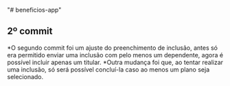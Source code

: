 "# beneficios-app" 

## 2º commit

*O segundo commit foi um ajuste do preenchimento de inclusão, antes só era permitido enviar uma inclusão com pelo menos um dependente, agora é possível incluir apenas um titular.
*Outra mudança foi que, ao tentar realizar uma inclusão, só será possível concluí-la caso ao menos um plano seja selecionado.